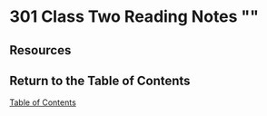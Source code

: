 # 301 Class Two Reading Notes ""

## Resources

## Return to the Table of Contents

[Table of Contents](https://todd75.github.io/reading-notes/)
